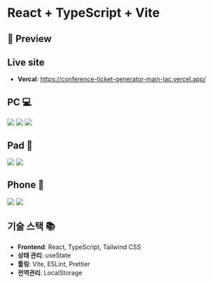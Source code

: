 # React + TypeScript + Vite

## 📸 Preview

## Live site

- **Vercal**: https://conference-ticket-generator-main-lac.vercel.app/

## PC 💻

![](./src/assets/screenshot/pc/pc-lg_1.png)
![](./src/assets/screenshot/pc/pc-lg_2.png)
![](./src/assets/screenshot/pc/pc-lg_3.png)

## Pad 📱

![](./src//assets/screenshot/tablet/t-md_1.png)
![](./src//assets/screenshot/tablet/t-md_2.png)

## Phone 📱

![](./src/assets/screenshot/mobile/m-sm_1.png)
![](./src/assets/screenshot/mobile/m-sm_2.png)

## 기술 스택 📚

- **Frontend**: React, TypeScript, Tailwind CSS
- **상태 관리**: useState
- **툴링**: Vite, ESLint, Prettier
- **전역관리**: LocalStorage
